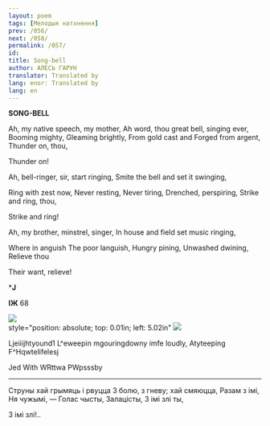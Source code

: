 ```yaml
---
layout: poem
tags: [Мелодыя натхнення]
prev: /056/
next: /058/
permalink: /057/
id: 
title: Song-bell
author: АЛЕСЬ ГАРУН
translator: Translated by 
lang: enor: Translated by 
lang: en
---
```



 
**SONG-BELL**

Ah, my native speech, my mother, Ah word, thou great bell, singing ever, Booming mighty, Gleaming brightly, From gold cast and Forged from argent, Thunder on, thou,

Thunder on!

Ah, bell-ringer, sir, start ringing, Smite the bell and set it swinging,

Ring with zest now, Never resting, Never tiring, Drenched, perspiring, Strike and ring, thou,

Strike and ring!

Ah, my brother, minstrel, singer, In house and field set music ringing,

Where in anguish The poor languish, Hungry pining, Unwashed dwining, Relieve thou

Their want, relieve!

***J**

**IЖ** 68

  
![](2022-%D0%9C%D1%96%D0%BD%D1%81%D0%BA-%D0%BB%D1%83%D1%87%D0%BD%D0%B0%D1%81%D1%86%D1%8C-%D0%BC%D1%96%D0%BA%D0%BE%D0%BB%D0%B0-%D0%BC%D1%8F%D1%82%D0%BB%D1%96%D1%86%D0%BA%D1%96_html_34625acb4011ea59.jpg)  
style="position: absolute; top: 0.01in; left: 5.02in" ![](2022-%D0%9C%D1%96%D0%BD%D1%81%D0%BA-%D0%BB%D1%83%D1%87%D0%BD%D0%B0%D1%81%D1%86%D1%8C-%D0%BC%D1%96%D0%BA%D0%BE%D0%BB%D0%B0-%D0%BC%D1%8F%D1%82%D0%BB%D1%96%D1%86%D0%BA%D1%96_html_c4cca4cb9c9c30b8.png)

Ljeiiijhtyound1 L^eweepin mgouringdowny imfe loudly, Atyteeping F^Hqwtelifelesj

Jed With WRttwa PWpsssby

*****

  

Струны хай грымяць i рвуцца 3 болю, з гневу; хай смяюцца, Разам з імі, Ня чужымі, — Голас чысты, Залацісты, 3 імі злі ты,

3 імі злі!..
